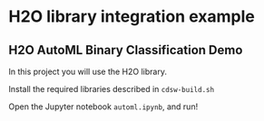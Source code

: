 # H2O library integration example

## H2O AutoML Binary Classification Demo

In this project you will use the H2O library.

Install the required libraries described in `cdsw-build.sh`

Open the Jupyter notebook `automl.ipynb`, and run!